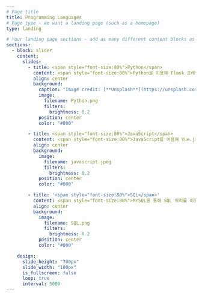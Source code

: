 ```yaml
---
# Page title
title: Programming Languages
# Page type - we want a landing page (such as a homepage)
type: landing

# Your landing page sections - add as many different content blocks as you like
sections:
  - block: slider
    content:
      slides:
        - title: <span style="font-size:80%">Python</span>
          content: <span style="font-size:80%">Python을 이용해 Flask 프레임워크와 함께 백엔드 개발을 해본 경험이 있습니다. 파이썬은 그 간결함과 확장성 덕분에 빠르게 프로토타입을 제작하거나 다양한 라이브러리를 활용해 복잡한 문제를 해결하는 데 도움이 되었습니다.</span>
          align: center
          background:
            caption: "Image credit: [**Unsplash**](https://unsplash.com/)"
            image:
              filename: Python.png
              filters:
                brightness: 0.2
            position: center
            color: "#000"

        - title: <span style="font-size:80%">JavaScript</span>
          content: <span style="font-size:80%">JavaScript를 이용해 Vue.js 프레임워크를 다뤄본 경험이 있습니다. 자바스크립트는 웹 애플리케이션의 클라이언트 측 동작을 제어하고, 사용자의 상호작용에 반응하는 데 매우 적합한 언어로, Vue와 함께 인터랙티브한 UI를 구현하는 데 중점을 두었습니다.</span>
          align: center
          background:
            image:
              filename: javascript.jpeg
              filters:
                brightness: 0.2
            position: center
            color: "#000"

        - title: '<span style="font-size:80%">SQL</span>'
          content: <span style="font-size:80%">MYSQL을 통해 SQL 쿼리를 이용해 시스템 데이터를 관리한 경험이 있습니다. 데이터베이스 설계 및 최적화를 통해 빠른 데이터 검색 및 관리를 수행하며, 복잡한 쿼리를 사용해 여러 테이블에서 데이터를 추출하고 분석하는 데 중점을 두었습니다.</span>
          align: center
          background:
            image:
              filename: SQL.png
              filters:
                brightness: 0.2
            position: center
            color: "#000"

    design:
      slide_height: "700px"
      slide_width: "100px"
      is_fullscreen: false
      loop: true
      interval: 5000
---
```

